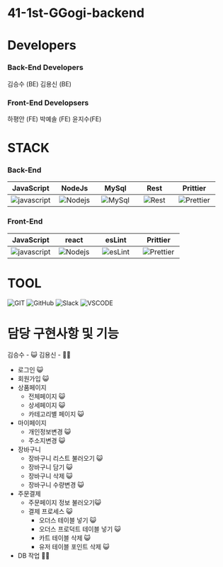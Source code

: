 # 41-1st-GGogi-backend

# Developers
### Back-End Developers

김승수 (BE) 김용신 (BE)


### Front-End Developsers
하평안 (FE) 박예솔 (FE)	 윤지수(FE)
		
    
# STACK
### Back-End 
| JavaScript |&nbsp;&nbsp;NodeJs&nbsp;&nbsp;|&nbsp;&nbsp;&nbsp;MySql&nbsp;&nbsp;&nbsp;|&nbsp;&nbsp;&nbsp;&nbsp;Rest&nbsp;&nbsp;&nbsp;&nbsp;|&nbsp;&nbsp;&nbsp;Prittier&nbsp;&nbsp;&nbsp;|
|:----------:|:----------:|:----------:|:----------:|:----------:|
|![javascript](https://camo.githubusercontent.com/d2e764d63294c27eff3598ae3a0df5884b4efcabbdbbd200e51472cddf4a3f03/68747470733a2f2f74656368737461636b2d67656e657261746f722e76657263656c2e6170702f6a732d69636f6e2e737667) |![Nodejs](https://camo.githubusercontent.com/418cbff54fe0ff385225ac464200a519c169c0fd3fb80402a8a9f977efd63c7a/68747470733a2f2f74656368737461636b2d67656e657261746f722e76657263656c2e6170702f6e67696e782d69636f6e2e737667)|![MySql](https://camo.githubusercontent.com/b3578157355b1ac74d38d0f89d1022095ba7f7a988db091cef0fa4a62685e87e/68747470733a2f2f74656368737461636b2d67656e657261746f722e76657263656c2e6170702f6d7973716c2d69636f6e2e737667)|![Rest](https://camo.githubusercontent.com/06ebb2c20cfd35f27db6d25b0a03f5a0d078f63e20c098c6ce461b7bffd18d60/68747470733a2f2f74656368737461636b2d67656e657261746f722e76657263656c2e6170702f726573746170692d69636f6e2e737667)|![Prettier](https://camo.githubusercontent.com/82935f72bd8f7a84991ceeb91cba325f0ae3b00f7fb2af42da60a81d3ff631b4/68747470733a2f2f74656368737461636b2d67656e657261746f722e76657263656c2e6170702f70726574746965722d69636f6e2e737667)|


### Front-End 
| JavaScript |&nbsp;&nbsp;&nbsp;&nbsp;react&nbsp;&nbsp;&nbsp;&nbsp;|&nbsp;&nbsp;&nbsp;&nbsp;esLint&nbsp;&nbsp;&nbsp;&nbsp;|&nbsp;&nbsp;&nbsp;Prittier&nbsp;&nbsp;&nbsp;|
|:----------:|:----------:|:----------:|:----------:|
|![javascript](https://camo.githubusercontent.com/d2e764d63294c27eff3598ae3a0df5884b4efcabbdbbd200e51472cddf4a3f03/68747470733a2f2f74656368737461636b2d67656e657261746f722e76657263656c2e6170702f6a732d69636f6e2e737667) |![Nodejs](https://camo.githubusercontent.com/cbb0ed4ed73eb0bdf880019fe4fd13e0e0b0812435f11ac0d920c8f523a8d8d0/68747470733a2f2f74656368737461636b2d67656e657261746f722e76657263656c2e6170702f72656163742d69636f6e2e737667)|![esLint](https://camo.githubusercontent.com/e7eb6839f0d42fffcd7435133609f4fe6a2cad787439321d809c273d66ac4c77/68747470733a2f2f74656368737461636b2d67656e657261746f722e76657263656c2e6170702f65736c696e742d69636f6e2e737667)|![Prettier](https://camo.githubusercontent.com/82935f72bd8f7a84991ceeb91cba325f0ae3b00f7fb2af42da60a81d3ff631b4/68747470733a2f2f74656368737461636b2d67656e657261746f722e76657263656c2e6170702f70726574746965722d69636f6e2e737667)|

# TOOL
![GIT](https://camo.githubusercontent.com/493683d1e69c600dc04bb375ab588466c554471ea28f7326b390b5103c401058/68747470733a2f2f696d672e736869656c64732e696f2f62616467652f4769742d4630353033323f7374796c653d666c6174266c6f676f3d476974266c6f676f436f6c6f723d7768697465)&nbsp;![GitHub](https://camo.githubusercontent.com/779ecf5e6059fd906fca2099015186945f91679f22da6bf05f37f52e69e86e8a/68747470733a2f2f696d672e736869656c64732e696f2f62616467652f4769744875622d3138313731373f7374796c653d666c6174266c6f676f3d476974487562266c6f676f436f6c6f723d7768697465)&nbsp;![Slack](https://camo.githubusercontent.com/78f1634c5ea1be58f1f7a433c687cda4fdb475542c6958e4984782d50a30b9a1/68747470733a2f2f696d672e736869656c64732e696f2f62616467652f536c61636b2d3441313534423f7374796c653d666c6174266c6f676f3d536c61636b266c6f676f436f6c6f723d7768697465)&nbsp;![VSCODE](https://camo.githubusercontent.com/e41fd8604cbb491e8716306e2436b9b1c1efe739cc147779b73cb974c2aaf8f7/68747470733a2f2f696d672e736869656c64732e696f2f62616467652f5653436f64652d3030374143433f7374796c653d666c6174266c6f676f3d56697375616c2053747564696f20436f6465266c6f676f436f6c6f723d7768697465)


# 담당 구현사항 및 기능

김승수 - 😺
김용신 - 🐻‍❄️

- 로그인 😺
- 회원가입 😺
- 상품페이지 
  - 전체페이지 😺
  - 상세페이지 😺
  - 카테고리별 페이지 😺
- 마이페이지 
  - 개인정보변경 😺
  - 주소지변경 😺
- 장바구니 
  - 장바구니 리스트 불러오기 😺
  - 장바구니 담기 😺
  - 장바구니 삭제 😺
  - 장바구니 수량변경 😺
- 주문결제 
  - 주문페이지 정보 불러오기😺
  - 결제 프로세스 😺
    - 오더스 테이블 넣기 😺
    - 오더스 프로덕트 테이블 넣기 😺
    - 카트 테이블 삭제 😺
    - 유저 테이블 포인트 삭제 😺
- DB 작업 🐻‍❄️
